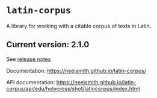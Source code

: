 # `latin-corpus`

A library for working with a citable corpus of texts in Latin.


## Current version:  2.1.0

See [release notes](releases.md)

Documentation:  <https://neelsmith.github.io/latin-corpus/>

API documentation: <https://neelsmith.github.io/latin-corpus/api/edu/holycross/shot/latincorpus/index.html>
